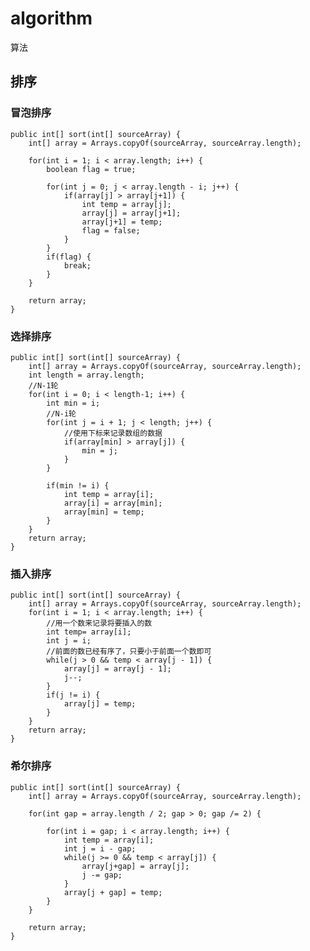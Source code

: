 # algorithm
算法


## 排序

### 冒泡排序

	public int[] sort(int[] sourceArray) {
		int[] array = Arrays.copyOf(sourceArray, sourceArray.length);
		
		for(int i = 1; i < array.length; i++) {
			boolean flag = true;
			
			for(int j = 0; j < array.length - i; j++) {
				if(array[j] > array[j+1]) {
					int temp = array[j];
					array[j] = array[j+1];
					array[j+1] = temp;
					flag = false;
				}
			}
			if(flag) {
				break;
			}
		}
		
		return array;
	}
	

### 选择排序

	public int[] sort(int[] sourceArray) {
		int[] array = Arrays.copyOf(sourceArray, sourceArray.length);
		int length = array.length;
		//N-1轮
		for(int i = 0; i < length-1; i++) {
			int min = i;
			//N-i轮
			for(int j = i + 1; j < length; j++) {
				//使用下标来记录数组的数据
				if(array[min] > array[j]) {
					min = j;
				}
			}
			
			if(min != i) {
				int temp = array[i];
				array[i] = array[min];
				array[min] = temp;
			}
		}
		return array;
	}
	
	
### 插入排序

	public int[] sort(int[] sourceArray) {
		int[] array = Arrays.copyOf(sourceArray, sourceArray.length);
		for(int i = 1; i < array.length; i++) {
			//用一个数来记录将要插入的数
			int temp= array[i];
			int j = i;
			//前面的数已经有序了，只要小于前面一个数即可
			while(j > 0 && temp < array[j - 1]) {
				array[j] = array[j - 1];
				j--;
			}
			if(j != i) {
				array[j] = temp;
			}
		}
		return array;
	}
  
  
  ### 希尔排序
  
  	public int[] sort(int[] sourceArray) {
		int[] array = Arrays.copyOf(sourceArray, sourceArray.length);
		
        for(int gap = array.length / 2; gap > 0; gap /= 2) {
        	
        	for(int i = gap; i < array.length; i++) {
        		int temp = array[i];
        		int j = i - gap;
        		while(j >= 0 && temp < array[j]) {
        			array[j+gap] = array[j];
        			j -= gap;
        		}
        		array[j + gap] = temp;
        	}
        }

        return array;
    }
  
